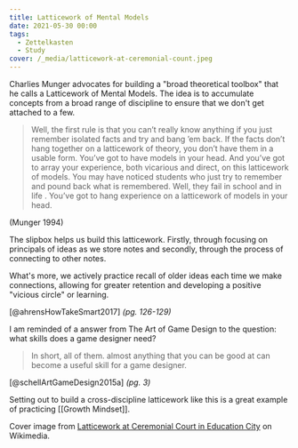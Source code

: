 ```yaml
---
title: Latticework of Mental Models
date: 2021-05-30 00:00
tags:
  - Zettelkasten
  - Study
cover: /_media/latticework-at-ceremonial-count.jpeg
---
```


Charlies Munger advocates for building a "broad theoretical toolbox" that he calls a Latticework of Mental Models. The idea is to accumulate concepts from a broad range of discipline to ensure that we don't get attached to a few.

> Well, the first rule is that you can’t really know anything if you just remember isolated facts and try and bang ’em back. If the facts don’t hang together on a latticework of theory, you don’t have them in a usable form. You’ve got to have models in your head. And you’ve got to array your experience, both vicarious and direct, on this latticework of models. You may have noticed students who just try to remember and pound back what is remembered. Well, they fail in school and in life . You’ve got to hang experience on a latticework of models in your head.

(Munger 1994)

The slipbox helps us build this latticework. Firstly, through focusing on principals of ideas as we store notes and secondly, through the process of connecting to other notes.

What's more, we actively practice recall of older ideas each time we make connections, allowing for greater retention and developing a positive "vicious circle" or learning.

 [@ahrensHowTakeSmart2017] *(pg. 126-129)*
 
 I am reminded of a answer from The Art of Game Design  to the question: what skills does a game designer need?
 
 > In short, all of them. almost anything that you can be good at can become a useful skill for a game designer.
 
 [@schellArtGameDesign2015a] *(pg. 3)*
 
 Setting out to build a cross-discipline latticework like this is a great example of practicing [[Growth Mindset]].
 
 Cover image from [Latticework at Ceremonial Court in Education City](https://commons.wikimedia.org/wiki/File:Latticework_at_Ceremonial_Court_in_Education_City.jpg) on Wikimedia.